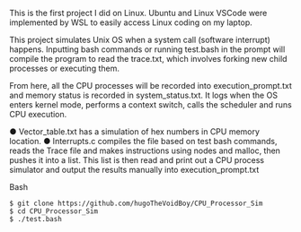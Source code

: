 This is the first project I did on Linux. Ubuntu and Linux VSCode were implemented by WSL to easily access Linux coding on my laptop.

This project simulates Unix OS when a system call (software interrupt) happens. Inputting bash commands or running test.bash in the prompt will compile the program to read the trace.txt, which involves forking new child processes or executing them. 

From here, all the CPU processes will be recorded into execution_prompt.txt and memory status is recorded in system_status.txt. It logs when the OS enters kernel mode, performs a context switch, calls the scheduler and runs CPU execution.

●	Vector_table.txt has a simulation of hex numbers in CPU memory location.
●	Interrupts.c compiles the file based on test bash commands, reads the Trace file and makes instructions using nodes and malloc, then pushes it into a list. This list is then read and print out a CPU process simulator and output the results manually into execution_prompt.txt

Bash
```
$ git clone https://github.com/hugoTheVoidBoy/CPU_Processor_Sim
$ cd CPU_Processor_Sim
$ ./test.bash
```

